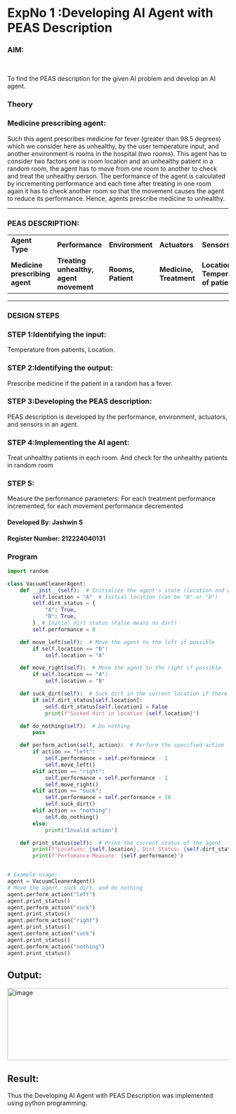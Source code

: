 <h1>ExpNo 1 :Developing AI Agent with PEAS Description</h1>
<h3>AIM:</h3>
<br>
<p>To find the PEAS description for the given AI problem and develop an AI agent.</p>
<h3>Theory</h3>
<h3>Medicine prescribing agent:</h3>
<p>Such this agent prescribes medicine for fever (greater than 98.5 degrees) which we consider here as unhealthy, by the user temperature input, and another environment is rooms in the hospital (two rooms). This agent has to consider two factors one is room location and an unhealthy patient in a random room, the agent has to move from one room to another to check and treat the unhealthy person. The performance of the agent is calculated by incrementing performance and each time after treating in one room again it has to check another room so that the movement causes the agent to reduce its performance. Hence, agents prescribe medicine to unhealthy.</p>
<hr>
<h3>PEAS DESCRIPTION:</h3>
<table>
  <tr>
    <td><strong>Agent Type</strong></td>
    <td><strong>Performance</strong></td>
     <td><strong>Environment</strong></td>
    <td><strong>Actuators</strong></td>
    <td><strong>Sensors</strong></td>
  </tr>
    <tr>
    <td><strong>Medicine prescribing agent</strong></td>
    <td><strong>Treating unhealthy, agent movement</strong></td>
     <td><strong>Rooms, Patient</strong></td>
    <td><strong>Medicine, Treatment</strong></td>
    <td><strong>Location, Temperature of patient</strong></td>
  </tr>
</table>
<hr>
<H3>DESIGN STEPS</H3>
<h3>STEP 1:Identifying the input:</h3>
<p>Temperature from patients, Location.</p>
<h3>STEP 2:Identifying the output:</h3>
<p>Prescribe medicine if the patient in a random has a fever.</p>
<h3>STEP 3:Developing the PEAS description:</h3>
<p>PEAS description is developed by the performance, environment, actuators, and sensors in an agent.</p>
<h3>STEP 4:Implementing the AI agent:</h3>
<p>Treat unhealthy patients in each room. And check for the unhealthy patients in random room</p>
<h3>STEP 5:</h3>
<p>Measure the performance parameters: For each treatment performance incremented, for each movement performance decremented</p>

<h4>Developed By: Jashwin S</h4>
<h4>Register Number: 212224040131</h4>
<h3>Program</h3>

```python
import random

class VacuumCleanerAgent:
    def __init__(self):  # Initialize the agent's state (location and dirt status)
        self.location = "A"  # Initial location (can be "A" or "B")
        self.dirt_status = {
            "A": True,
            "B": True,
        }  # Initial dirt status (False means no dirt)
        self.performance = 0

    def move_left(self):  # Move the agent to the left if possible
        if self.location == "B":
            self.location = "A"

    def move_right(self):  # Move the agent to the right if possible
        if self.location == "A":
            self.location = "B"

    def suck_dirt(self):  # Suck dirt in the current location if there is dirt
        if self.dirt_status[self.location]:
            self.dirt_status[self.location] = False
            print(f"Sucked dirt in location {self.location}")

    def do_nothing(self):  # Do nothing
        pass

    def perform_action(self, action):  # Perform the specified action
        if action == "left":
            self.performance = self.performance - 1
            self.move_left()
        elif action == "right":
            self.performance = self.performance - 1
            self.move_right()
        elif action == "suck":
            self.performance = self.performance + 10
            self.suck_dirt()
        elif action == "nothing":
            self.do_nothing()
        else:
            print("Invalid action")

    def print_status(self):  # Print the current status of the agent
        print(f"Location: {self.location}, Dirt Status: {self.dirt_status}, ", end="")
        print(f"Perfomance Measure: {self.performance}")


# Example usage:
agent = VacuumCleanerAgent()
# Move the agent, suck dirt, and do nothing
agent.perform_action("left")
agent.print_status()
agent.perform_action("suck")
agent.print_status()
agent.perform_action("right")
agent.print_status()
agent.perform_action("suck")
agent.print_status()
agent.perform_action("nothing")
agent.print_status()
```

## Output:

<img width="727" height="164" alt="image" src="https://github.com/user-attachments/assets/37d7b430-a2b3-4626-bcb9-f6bfe5018c95" />


## Result:

Thus the Developing AI Agent with PEAS Description was implemented using python programming.
